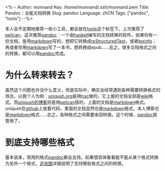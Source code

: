 <%--
Author: monnand
Key: /home/monnand/.ssh/monnand.pem
Title: Pandoc：全能文档转换
Slug: pandoc
Language: zhCN
Tags: ["pandoc", "tools"]
--%>

本人会不定期地推荐一些小工具，都会放在[tools](http://monnand.me/tag/18/)这个标签下。上次推荐了[pelican](http://monnand.me/p/pelican/zhCN/)，这次推荐[pandoc](http://johnmacfarlane.net/pandoc/index.html)：一个由[haskell](http://www.haskell.org)编写的文档转换的软件。如果你有一份文档，是用[markdown](http://daringfireball.net/projects/markdown/)写的，想把它转换成[reStructuredText](http://docutils.sourceforge.net/rst.html)，或者[texinfo](http://www.gnu.org/software/texinfo/)；再或者你用[markdown](http://daringfireball.net/projects/markdown/)写了一本书，想转换成epub……总之，很多文档格式之间的转换，都可以用[pandoc](http://johnmacfarlane.net/pandoc/index.html)完成。

# 为什么转来转去？ #

虽然这个问题也许没什么意义，但是实际中，确实会经常遇到各种需要转换格式的场合。以我个人为例：[uniqush.org](http://uniqush.org)是用[trac](http://trac.edgewall.org/)做的，它上面的文档全部是[wiki](http://meta.wikimedia.org/wiki/Wiki_syntax)格式。而[uniqush的博客](http://blog.uniqush.org)则是用[pelican](http://monnand.me/p/pelican/zhCN/)搭的，上面的文档是[markdown](http://daringfireball.net/projects/markdown/)格式。uniqush在[github](http://github.com/monnand/uniqush)上放着代码，里面的文档显然也是[markdown](http://daringfireball.net/projects/markdown/)格式，本人博客也是[markdown](http://daringfireball.net/projects/markdown/)格式……总之，各种格式之间需要来回转换。这个时候，[pandoc](http://johnmacfarlane.net/pandoc/index.html)就管用了。

# 到底支持哪些格式 #

基本说来，常用的格式[pandoc](http://johnmacfarlane.net/pandoc/index.html)都会支持。如果想具体看看能不能从某个格式转换为另外一个格式，[这张图](http://johnmacfarlane.net/pandoc/diagram.png)详细说明了支持哪些格式之间的转换。


